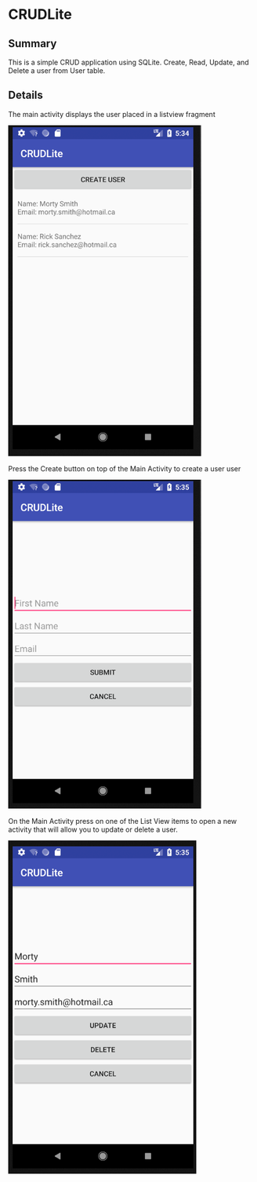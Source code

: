 # CRUDLite

## Summary
This is a simple CRUD application using SQLite. Create, Read, Update, and Delete a user from User table.

## Details

The main activity displays the user placed in a listview fragment

![Main Activity](https://github.com/dvdprr6/CRUDLite/blob/master/images/main_activity.png)

Press the Create button on top of the Main Activity to create a user user

![Create User](https://github.com/dvdprr6/CRUDLite/blob/master/images/user_activity.png)

On the Main Activity press on one of the List View items to open a new activity that will allow you to update or delete a user.

![Update User](https://github.com/dvdprr6/CRUDLite/blob/master/images/update_activity.png)







